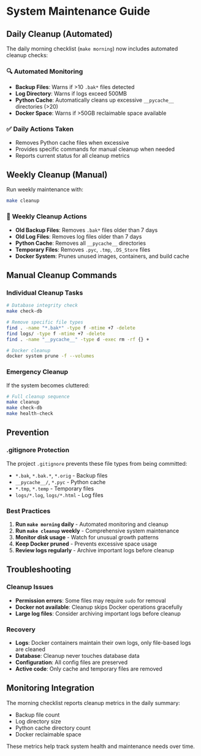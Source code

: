 # System Maintenance Guide

## Daily Cleanup (Automated)

The daily morning checklist (`make morning`) now includes automated cleanup checks:

### 🔍 **Automated Monitoring**
- **Backup Files**: Warns if >10 `.bak*` files detected
- **Log Directory**: Warns if logs exceed 500MB
- **Python Cache**: Automatically cleans up excessive `__pycache__` directories (>20)
- **Docker Space**: Warns if >50GB reclaimable space available

### ✅ **Daily Actions Taken**
- Removes Python cache files when excessive
- Provides specific commands for manual cleanup when needed
- Reports current status for all cleanup metrics

## Weekly Cleanup (Manual)

Run weekly maintenance with:
```bash
make cleanup
```

### 🧹 **Weekly Cleanup Actions**
- **Old Backup Files**: Removes `.bak*` files older than 7 days
- **Old Log Files**: Removes log files older than 7 days  
- **Python Cache**: Removes all `__pycache__` directories
- **Temporary Files**: Removes `.pyc`, `.tmp`, `.DS_Store` files
- **Docker System**: Prunes unused images, containers, and build cache

## Manual Cleanup Commands

### Individual Cleanup Tasks
```bash
# Database integrity check
make check-db

# Remove specific file types
find . -name "*.bak*" -type f -mtime +7 -delete
find logs/ -type f -mtime +7 -delete
find . -name "__pycache__" -type d -exec rm -rf {} +

# Docker cleanup
docker system prune -f --volumes
```

### Emergency Cleanup
If the system becomes cluttered:
```bash
# Full cleanup sequence
make cleanup
make check-db
make health-check
```

## Prevention

### .gitignore Protection
The project `.gitignore` prevents these file types from being committed:
- `*.bak`, `*.bak.*`, `*.orig` - Backup files
- `__pycache__/`, `*.pyc` - Python cache
- `*.tmp`, `*.temp` - Temporary files
- `logs/*.log`, `logs/*.html` - Log files

### Best Practices
1. **Run `make morning` daily** - Automated monitoring and cleanup
2. **Run `make cleanup` weekly** - Comprehensive system maintenance  
3. **Monitor disk usage** - Watch for unusual growth patterns
4. **Keep Docker pruned** - Prevents excessive space usage
5. **Review logs regularly** - Archive important logs before cleanup

## Troubleshooting

### Cleanup Issues
- **Permission errors**: Some files may require `sudo` for removal
- **Docker not available**: Cleanup skips Docker operations gracefully
- **Large log files**: Consider archiving important logs before cleanup

### Recovery
- **Logs**: Docker containers maintain their own logs, only file-based logs are cleaned
- **Database**: Cleanup never touches database data
- **Configuration**: All config files are preserved
- **Active code**: Only cache and temporary files are removed

## Monitoring Integration

The morning checklist reports cleanup metrics in the daily summary:
- Backup file count
- Log directory size  
- Python cache directory count
- Docker reclaimable space

These metrics help track system health and maintenance needs over time.